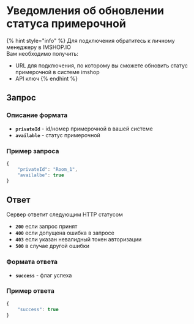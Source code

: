 # Уведомления об обновлении статуса примерочной

{% hint style="info" %}
Для подключения обратитесь к личному менеджеру в IMSHOP.IO  
Вам необходимо получить:

* URL для подключения, по которому вы сможете обновить статус примерочной в системе imshop
* API ключ
{% endhint %}

## Запрос

### Описание формата

* **`privateId`** - id/номер примерочной в вашей системе
* **`available`** - статус примерочной



### Пример запроса

```javascript
{
    "privateId": "Room_1",
    "availalbe": true
}
```

## Ответ

Сервер ответит следующим HTTP статусом

* **`200`** если запрос принят
* **`400`** если допущена ошибка в запросе
* **`403`** если указан невалидный токен авторизации
* **`500`** в случае другой ошибки

### Формата ответа

* **`success`** - флаг успеха

### Пример ответа

```javascript
{
    "success": true
}
```


